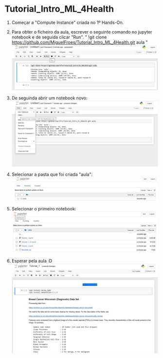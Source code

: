 # Tutorial_Intro_ML_4Health

1) Começar a "Compute Instance" criada no 1º Hands-On.

2) Para obter o ficheiro da aula, escrever o seguinte comando no jupyter notebook e de seguida clicar "Run".
" !git clone https://github.com/MiguelFroes/Tutorial_Intro_ML_4Health.git aula "
![Alt text](/github.png?raw=true "Optional Title")

3) De seguinda abrir um notebook novo:
![Alt text](/github2.png?raw=true "Optional Title")

4) Selecionar a pasta que foi criada "aula":
![Alt text](/github3.png?raw=true "Optional Title")

5) Selecionar o primeiro notebook:
![Alt text](/github4.png?raw=true "Optional Title")

6) Esperar pela aula :D
![Alt text](/github5.png?raw=true "Optional Title")
